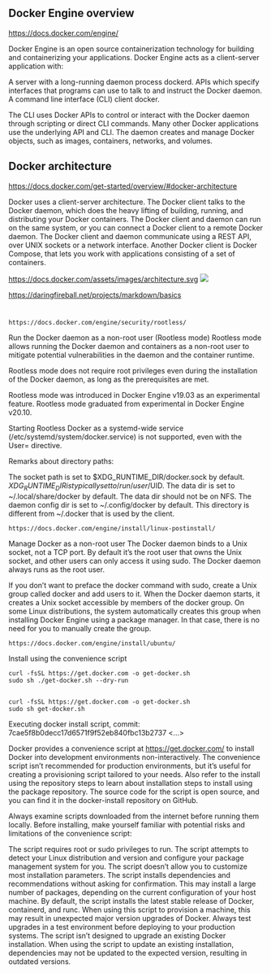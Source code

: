 Docker Engine overview
--
https://docs.docker.com/engine/

Docker Engine is an open source containerization technology for building and containerizing your applications.
Docker Engine acts as a client-server application with:

A server with a long-running daemon process dockerd.
APIs which specify interfaces that programs can use to talk to and instruct the Docker daemon.
A command line interface (CLI) client docker.

The CLI uses Docker APIs to control or interact with the Docker daemon through scripting or direct CLI commands.
Many other Docker applications use the underlying API and CLI. The daemon creates and manage Docker objects,
such as images, containers, networks, and volumes.


Docker architecture
--
https://docs.docker.com/get-started/overview/#docker-architecture

Docker uses a client-server architecture. The Docker client talks to the Docker daemon, which does the
 heavy lifting of building, running, and distributing your Docker containers. The Docker client and daemon can
  run on the same system, or you can connect a Docker client to a remote Docker daemon. The Docker client and
   daemon communicate using a REST API, over UNIX sockets or a network interface. Another Docker client is
    Docker Compose, that lets you work with applications consisting of a set of containers.

https://docs.docker.com/assets/images/architecture.svg
![](https://docs.docker.com/assets/images/architecture.svg) 

https://daringfireball.net/projects/markdown/basics

#

    https://docs.docker.com/engine/security/rootless/

Run the Docker daemon as a non-root user (Rootless mode)
Rootless mode allows running the Docker daemon and containers as a non-root user to mitigate potential vulnerabilities in the daemon and the container runtime.

Rootless mode does not require root privileges even during the installation of the Docker daemon, as long as the prerequisites are met.

Rootless mode was introduced in Docker Engine v19.03 as an experimental feature. Rootless mode graduated from experimental in Docker Engine v20.10.

Starting Rootless Docker as a systemd-wide service (/etc/systemd/system/docker.service) is not supported, even with the User= directive.

Remarks about directory paths:

The socket path is set to $XDG_RUNTIME_DIR/docker.sock by default. $XDG_RUNTIME_DIR is typically set to /run/user/$UID.
The data dir is set to ~/.local/share/docker by default. The data dir should not be on NFS.
The daemon config dir is set to ~/.config/docker by default. This directory is different from ~/.docker that is used by the client.



    https://docs.docker.com/engine/install/linux-postinstall/

Manage Docker as a non-root user
The Docker daemon binds to a Unix socket, not a TCP port. By default it’s the root user that owns the Unix socket, and other users can only access it using sudo. The Docker daemon always runs as the root user.

If you don’t want to preface the docker command with sudo, create a Unix group called docker and add users to it. When the Docker daemon starts, it creates a Unix socket accessible by members of the docker group. On some Linux distributions, the system automatically creates this group when installing Docker Engine using a package manager. In that case, there is no need for you to manually create the group.


    https://docs.docker.com/engine/install/ubuntu/

Install using the convenience script


    curl -fsSL https://get.docker.com -o get-docker.sh
    sudo sh ./get-docker.sh --dry-run


    curl -fsSL https://get.docker.com -o get-docker.sh
    sudo sh get-docker.sh
Executing docker install script, commit: 7cae5f8b0decc17d6571f9f52eb840fbc13b2737
<...>


Docker provides a convenience script at https://get.docker.com/ to install Docker into development environments non-interactively. The convenience script isn’t recommended for production environments, but it’s useful for creating a provisioning script tailored to your needs. Also refer to the install using the repository steps to learn about installation steps to install using the package repository. The source code for the script is open source, and you can find it in the docker-install repository on GitHub.

Always examine scripts downloaded from the internet before running them locally. Before installing, make yourself familiar with potential risks and limitations of the convenience script:

The script requires root or sudo privileges to run.
The script attempts to detect your Linux distribution and version and configure your package management system for you.
The script doesn’t allow you to customize most installation parameters.
The script installs dependencies and recommendations without asking for confirmation. This may install a large number of packages, depending on the current configuration of your host machine.
By default, the script installs the latest stable release of Docker, containerd, and runc. When using this script to provision a machine, this may result in unexpected major version upgrades of Docker. Always test upgrades in a test environment before deploying to your production systems.
The script isn’t designed to upgrade an existing Docker installation. When using the script to update an existing installation, dependencies may not be updated to the expected version, resulting in outdated versions.

#

